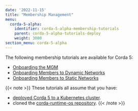 ```yaml
---
date: '2022-11-15'
title: "Membership Management"
menu:
  corda-5-alpha:
    identifier: corda-5-alpha-membership-tutorials
    parent: corda-5-alpha-tutorials-deploy
    weight: 3000
section_menu: corda-5-alpha
---
```

The following membership tutorials are available for Corda 5:
* [Onboarding the MGM](mgm-onboarding.html)
* [Onboarding Members to Dynamic Networks](dynamic-onboarding.html)
* [Onboarding Members to Static Networks](static-onboarding.html)

{{< note >}}
These tutorials all assume that you have:
* [deployed Corda 5 to a Kubernetes cluster](../deploy-corda-cluster.html).
* cloned the [corda-runtime-os repository](https://github.com/corda/corda-runtime-os).
{{< /note >}}
